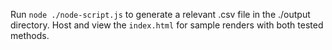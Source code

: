 Run `node ./node-script.js` to generate a relevant .csv file in the ./output directory. 
Host and view the `index.html` for sample renders with both tested methods. 
